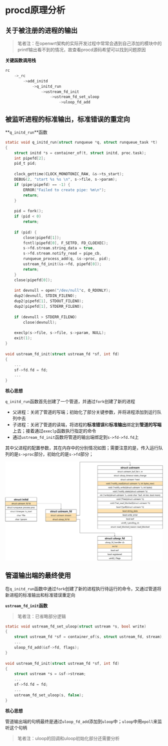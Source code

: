 # procd原理分析

## 关于被注册的进程的输出

> 笔者注：在openwrt架构的实际开发过程中常常会遇到自己添加的模块中的printf输出看不到的情况，故查看procd源码希望可以找到问题原因

**关键函数调用栈**

```c
rc
	->_rc
		->add_initd
			->q_initd_run
    			->ustream_fd_init
    				->ustream_fd_set_uloop
    					->uloop_fd_add
```

## 被监听进程的标准输出，标准错误的重定向

**`q_initd_run`**函数

```c
static void q_initd_run(struct runqueue *q, struct runqueue_task *t)
{
	struct initd *s = container_of(t, struct initd, proc.task);
	int pipefd[2];
	pid_t pid;

	clock_gettime(CLOCK_MONOTONIC_RAW, &s->ts_start);
	DEBUG(2, "start %s %s \n", s->file, s->param);
	if (pipe(pipefd) == -1) {
		ERROR("Failed to create pipe: %m\n");
		return;
	}

	pid = fork();
	if (pid < 0)
		return;

	if (pid) {
		close(pipefd[1]);
		fcntl(pipefd[0], F_SETFD, FD_CLOEXEC);
		s->fd.stream.string_data = true,
		s->fd.stream.notify_read = pipe_cb,
		runqueue_process_add(q, &s->proc, pid);
		ustream_fd_init(&s->fd, pipefd[0]);
		return;
	}
	close(pipefd[0]);

	int devnull = open("/dev/null"c, O_RDONLY);
	dup2(devnull, STDIN_FILENO);
	dup2(pipefd[1], STDOUT_FILENO);
	dup2(pipefd[1], STDERR_FILENO);

	if (devnull > STDERR_FILENO)
		close(devnull);

	execlp(s->file, s->file, s->param, NULL);
	exit(1);
}

void ustream_fd_init(struct ustream_fd *sf, int fd)
{
    ...
	sf->fd.fd = fd;
    ...
}
```

**核心思想**

`q_initd_run`函数首先创建了一个管道，并通过`fork`创建了新的进程

* 父进程：关闭了管道的写端；初始化了部分关键参数，并将进程添加到运行队列中去
* 子进程：关闭了管道的读端，将进程的**标准错误**和**标准输出**绑定到**管道的写端**上去；接着通过`execlp`函数执行指定的命令
* 通过`ustream_fd_init`函数将管道的输出端绑定到`s->fd->fd.fd`上

其中父进程的配置参数，其在内存中的分别情况如图；需要注意的是，传入运行队列的是`s->proc`部分，初始化的是`s->fd`部分；

![运行队列句柄](./img/运行队列句柄.jpg)



## 管道输出端的最终使用

在`q_initd_run`函数中通过`fork`创建了新的进程执行待运行的命令，又通过管道将新进程的标准输出和标准错误重定向

**`ustream_fd_init`函数**

> 笔者注：已省略部分逻辑

```c
static void ustream_fd_set_uloop(struct ustream *s, bool write)
{
	struct ustream_fd *sf = container_of(s, struct ustream_fd, stream);
	...
	uloop_fd_add(&sf->fd, flags);
}

void ustream_fd_init(struct ustream_fd *sf, int fd)
{
	struct ustream *s = &sf->stream;
	...
	sf->fd.fd = fd;
	...
	ustream_fd_set_uloop(s, false);
}
```

**核心思想**

管道输出端的句柄最终是通过`uloop_fd_add`添加到`uloop`中；`uloop`中用`epoll`来监听这个句柄

> 笔者注：uloop的回调和uloop初始化部分还需要分析

